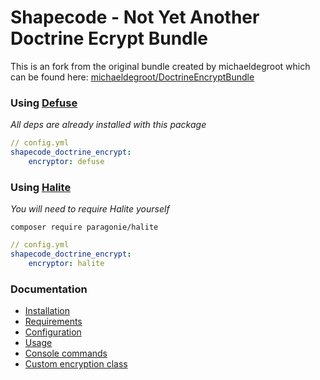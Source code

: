 # Shapecode - Not Yet Another Doctrine Ecrypt Bundle

This is an fork from the original bundle created by michaeldegroot which can be found here:
[michaeldegroot/DoctrineEncryptBundle](https://github.com/michaeldegroot/DoctrineEncryptBundle)

### Using [Defuse](https://github.com/defuse/php-encryption)

*All deps are already installed with this package*

```yml
// config.yml
shapecode_doctrine_encrypt:
    encryptor: defuse
```

### Using [Halite](https://github.com/paragonie/halite)

*You will need to require Halite yourself*

`composer require paragonie/halite`

```yml
// config.yml
shapecode_doctrine_encrypt:
    encryptor: halite
```

### Documentation

* [Installation](https://github.com/shapecode/nya-doctrine-encrypt-bundle/blob/master/docs/installation.md)
* [Requirements](https://github.com/shapecode/nya-doctrine-encrypt-bundle/blob/master/docs/installation.md#requirements)
* [Configuration](https://github.com/shapecode/nya-doctrine-encrypt-bundle/blob/master/docs/configuration.md)
* [Usage](https://github.com/shapecode/nya-doctrine-encrypt-bundle/blob/master/docs/usage.md)
* [Console commands](https://github.com/shapecode/nya-doctrine-encrypt-bundle/blob/master/docs/commands.md)
* [Custom encryption class](https://github.com/shapecode/nya-doctrine-encrypt-bundle/blob/master/docs/custom_encryptor.md)
